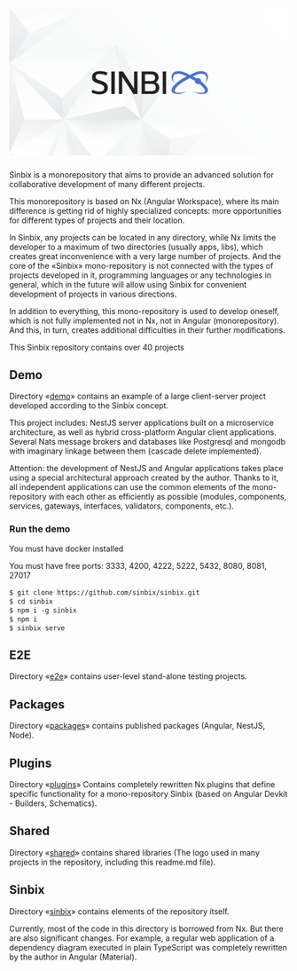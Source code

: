 # ![Logo](shared/public/logo/logo-preview.jpeg)

Sinbix is ​​a monorepository that aims to provide an advanced solution for collaborative development of many different projects.

This monorepository is based on Nx (Angular Workspace), where its main difference is getting rid of highly specialized concepts: more opportunities for different types of projects and their location.

In Sinbix, any projects can be located in any directory, while Nx limits the developer to a maximum of two directories (usually apps, libs), which creates great inconvenience with a very large number of projects. And the core of the «Sinbix» mono-repository is not connected with the types of projects developed in it, programming languages ​​or any technologies in general, which in the future will allow using Sinbix for convenient development of projects in various directions.

In addition to everything, this mono-repository is used to develop oneself, which is not fully implemented not in Nx, not in Angular (monorepository). And this, in turn, creates additional difficulties in their further modifications.

This Sinbix repository contains over 40 projects

## Demo

Directory «[demo](demo)» сontains an example of a large client-server project developed according to the Sinbix concept.

This project includes: NestJS server applications built on a microservice architecture, as well as hybrid cross-platform Angular client applications. Several Nats message brokers and databases like Postgresql and mongodb with imaginary linkage between them (сascade delete implemented).

Attention: the development of NestJS and Angular applications takes place using a special architectural approach created by the author. Thanks to it, all independent applications can use the common elements of the mono-repository with each other as efficiently as possible (modules, components, services, gateways, interfaces, validators, components, etc.).

### Run the demo

You must have docker installed

You must have free ports: 3333, 4200, 4222, 5222, 5432, 8080, 8081, 27017

```
$ git clone https://github.com/sinbix/sinbix.git
$ cd sinbix
$ npm i -g sinbix
$ npm i
$ sinbix serve
```

## E2E

Directory «[e2e](e2e)» contains user-level stand-alone testing projects.

## Packages

Directory «[packages](packages)» contains published packages (Angular, NestJS, Node).

## Plugins

Directory «[plugins](plugins)» Contains completely rewritten Nx plugins that define specific functionality for a mono-repository Sinbix (based on Angular Devkit - Builders, Schematics).

## Shared

Directory «[shared](shared)» contains shared libraries (The logo used in many projects in the repository, including this readme.md file).

## Sinbix

Directory «[sinbix](sinbix)» contains elements of the repository itself.

Currently, most of the code in this directory is borrowed from Nx. But there are also significant changes. For example, a regular web application of a dependency diagram executed in plain TypeScript was completely rewritten by the author in Angular (Material).
